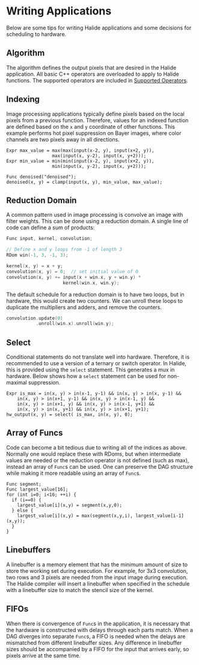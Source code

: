 # Writing Applications
Below are some tips for writing Halide applications and some decisions
for scheduling to hardware.

## Algorithm
The algorithm defines the output pixels that are desired in the Halide
application. All basic C++ operators are overloaded to apply to Halide
functions. The supported operators are included in [Supported Operators](operations.md).

## Indexing
Image processing applications typically define pixels based on the local pixels
from a previous function. Therefore, values for an indexed function are defined
based on the `x` and `y` coordinate of other functions. This example performs
hot pixel suppression on Bayer images, where color channels are two pixels away
in all directions.
```
Expr max_value = max(max(input(x-2, y), input(x+2, y)),
                 max(input(x, y-2), input(x, y+2)));
Expr min_value = min(min(input(x-2, y), input(x+2, y)),
                 min(input(x, y-2), input(x, y+2)));

Func denoised("denoised");
denoised(x, y) = clamp(input(x, y), min_value, max_value);
```

## Reduction Domain
A common pattern used in image processing is convolve an image with filter
weights. This can be done using a reduction domain. A single line of code can
define a sum of products:
```C++
Func input, kernel, convolution;

// Define x and y loops from -1 of length 3
RDom win(-1, 3, -1, 3);

kernel(x, y) = x + y;
convolution(x, y) = 0;  // set initial value of 0
convolution(x, y) += input(x + win.x, y + win.y) *
                     kernel(win.x, win.y);
```

The default schedule for a reduction domain is to have two loops, but in
hardware, this would create two counters. We can unroll these loops to
duplicate the multipliers and adders, and remove the counters.
```C++
convolution.update(0)
           .unroll(win.x).unroll(win.y);
```

## Select
Conditional statements do not translate well into hardware. Therefore, it is
recommended to use a version of a ternary or switch operator. In Halide, this
is provided using the `select` statement. This generates a mux in hardware. Below
shows how a `select` statement can be used for non-maximal suppression.
```
Expr is_max = in(x, y) > in(x-1, y-1) && in(x, y) > in(x, y-1) &&
    in(x, y) > in(x+1, y-1) && in(x, y) > in(x-1, y) &&
    in(x, y) > in(x+1, y) && in(x, y) > in(x-1, y+1) &&
    in(x, y) > in(x, y+1) && in(x, y) > in(x+1, y+1);
hw_output(x, y) = select( is_max, in(x, y), 0);
```

## Array of Funcs
Code can become a bit tedious due to writing all of the indices as above. 
Normally one would replace these with RDoms, but when intermediate values
are needed or the reduction operator is not defined (such as max), instead
an array of `Func`s can be used. One
can preserve the DAG structure while making it more readable using an array of 
`Func`s.
```
Func segment;
Func largest_value[16];
for (int i=0; i<16; ++i) {
  if (i==0) {
    largest_value[i](x,y) = segment(x,y,0);
  } else {
    largest_value[i](x,y) = max(segment(x,y,i), largest_value[i-1](x,y));
  }
}
```

## Linebuffers
A linebuffer is a memory element that has the minimum amount of size to
store the working set during execution. For example, for 3x3 convolution,
two rows and 3 pixels are needed from the input image during execution.
The Halide compiler will insert a linebuffer when specified in the schedule
with a linebuffer size to match the stencil size of the kernel.

## FIFOs
When there is convergence of `Func`s in the application, it is necessary that 
the hardware is constructed with delays through each parts match. When a DAG
diverges into separate `Func`s, a FIFO is needed when the delays are mismatched
from different linebuffer sizes. Any difference in linebuffer sizes should
be accompanied by a FIFO for the input that arrives early, so pixels arrive
at the same time.